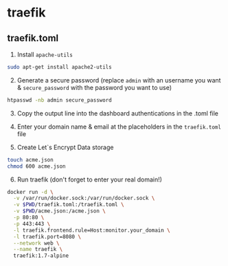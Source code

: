 # traefik

## traefik.toml

1. Install `apache-utils`

```sh
sudo apt-get install apache2-utils
```

2. Generate a secure password (replace `admin` with an username you want & `secure_password` with the password you want to use)

```sh
htpasswd -nb admin secure_password
```

3. Copy the output line into the dashboard authentications in the .toml file

4. Enter your domain name & email at the placeholders in the `traefik.toml` file

5. Create Let`s Encrypt Data storage

```sh
touch acme.json
chmod 600 acme.json
```

6. Run traefik (don't forget to enter your real domain!)

```sh
docker run -d \
  -v /var/run/docker.sock:/var/run/docker.sock \
  -v $PWD/traefik.toml:/traefik.toml \
  -v $PWD/acme.json:/acme.json \
  -p 80:80 \
  -p 443:443 \
  -l traefik.frontend.rule=Host:monitor.your_domain \
  -l traefik.port=8080 \
  --network web \
  --name traefik \
  traefik:1.7-alpine
```
